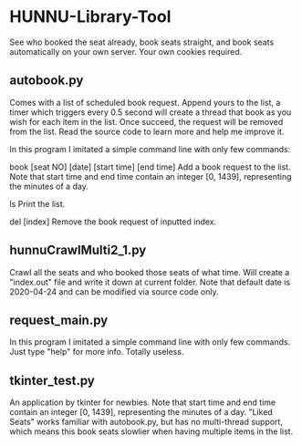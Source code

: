 # HUNNU-Library-Tool
See who booked the seat already, book seats straight, and book seats automatically on your own server. Your own cookies required.

## autobook.py
Comes with a list of scheduled book request. Append yours to the list, a timer which triggers every 0.5 second will create a thread that book as you wish for each item in the list. Once succeed, the request will be removed from the list.
Read the source code to learn more and help me improve it.

In this program I imitated a simple command line with only few commands:

  book [seat NO] [date] [start time] [end time]
    Add a book request to the list. Note that start time and end time contain an integer [0, 1439], representing the minutes of a day.
  
  ls
    Print the list.
    
  del [index]
    Remove the book request of inputted index.
    
## hunnuCrawlMulti2_1.py
Crawl all the seats and who booked those seats of what time. Will create a "index.out" file and write it down at current folder.
Note that default date is 2020-04-24 and can be modified via source code only.

## request_main.py
In this program I imitated a simple command line with only few commands. Just type "help" for more info. Totally useless.

## tkinter_test.py
An application by tkinter for newbies. Note that start time and end time contain an integer [0, 1439], representing the minutes of a day.
"Liked Seats" works familiar with autobook.py, but has no multi-thread support, which means this book seats slowlier when having multiple
items in the list.
